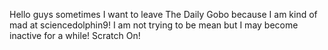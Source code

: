 Hello guys sometimes I want to leave The Daily Gobo because I am kind of mad at sciencedolphin9! I am not trying to be mean but I may become inactive for a while! Scratch On!